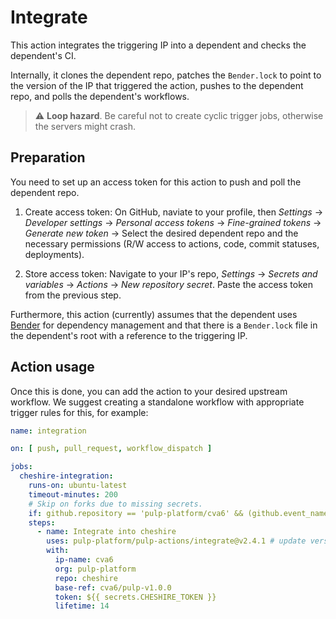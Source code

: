 # Integrate

This action integrates the triggering IP into a dependent and checks the dependent's CI.

Internally, it clones the dependent repo, patches the `Bender.lock` to point to the version of the IP that triggered the action, pushes to the dependent repo, and polls the dependent's workflows.

> :warning: **Loop hazard**. Be careful not to create cyclic trigger jobs, otherwise the servers might crash.

## Preparation

You need to set up an access token for this action to push and poll the dependent repo.

1. Create access token: On GitHub, naviate to your profile, then *Settings* -> *Developer settings* -> *Personal access tokens* -> *Fine-grained tokens* -> *Generate new token* -> Select the desired dependent repo and the necessary permissions (R/W access to actions, code, commit statuses, deployments).

2. Store access token: Navigate to your IP's repo, *Settings* -> *Secrets and variables* -> *Actions* -> *New repository secret*. Paste the access token from the previous step.

Furthermore, this action (currently) assumes that the dependent uses [Bender](https://github.com/pulp-platform/bender) for dependency management and that there is a `Bender.lock` file in the dependent's root with a reference to the triggering IP.

## Action usage

Once this is done, you can add the action to your desired upstream workflow. We suggest creating a standalone workflow with appropriate trigger rules for this, for example:

```yaml
name: integration

on: [ push, pull_request, workflow_dispatch ]

jobs:
  cheshire-integration:
    runs-on: ubuntu-latest
    timeout-minutes: 200
    # Skip on forks due to missing secrets.
    if: github.repository == 'pulp-platform/cva6' && (github.event_name != 'pull_request' || github.event.pull_request.head.repo.full_name == github.repository)
    steps:
      - name: Integrate into cheshire
        uses: pulp-platform/pulp-actions/integrate@v2.4.1 # update version as needed, not autoupdated
        with:
          ip-name: cva6
          org: pulp-platform
          repo: cheshire
          base-ref: cva6/pulp-v1.0.0
          token: ${{ secrets.CHESHIRE_TOKEN }}
          lifetime: 14
```
